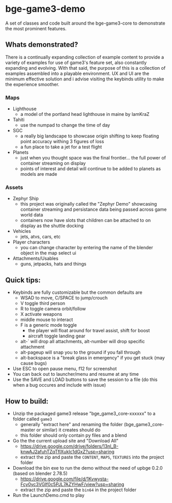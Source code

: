 # bge-game3-demo
A set of classes and code built around the bge-game3-core to demonstrate the most prominent features.

## Whats demonstrated?
There is a continually expanding collection of example content to provide a variety of examples for use of game3's feature set, also constantly expanding and evolving.  With that said, the purpose of this is a collection of examples assembled into a playable environment.  UX and UI are the minimum effective solution and i advise visiting the keybinds utility to make the experience smoother.
### Maps
- Lighthouse
  - a model of the portland head lighthouse in maine by IamKraZ
- Tahiti
  - use the numpad to change the time of day
- SGC
  - a really big landscape to showcase origin shifting to keep floating point accuracy withing 3 figures of loss
  - a fun place to take a jet for a test flight
- Planets
  - just when you thought space was the final frontier... the full power of container streaming on display
  - points of interest and detail will continue to be added to planets as models are made
### Assets
- Zephyr Ship
  - this project was originally called the "Zephyr Demo" showcasing container streaming and persistance data being passed across game world data
  - containers now have slots that children can be attached to on display as the shuttle docking
- Vehicles
  - jets, atvs, cars, etc
- Player characters
  - you can change character by entering the name of the blender object in the map select ui
- Attachments/Usables
  - guns, jetpacks, hats and things

## Quick tips:
- Keybinds are fully customizable but the common defaults are
  - WSAD to move, C/SPACE to jump/crouch
  - V toggle third person
  - R to toggle camera orbit/follow
  - X activate weapons
  - middle mouse to interact
  - F is a generic mode toggle
    - the player will float around for travel assist, shift for boost
    - aircraft toggle landing gear
  - alt-` will drop all attachments, alt-number will drop specific attachment
  - alt-pageup will snap you to the ground if you fall through
  - alt-backspace is a "break glass in emergency" if you get stuck (may cause bugs)
- Use ESC to open pause menu, f12 for screenshot
- You can back out to launcher/menu and resume at any time
- Use the SAVE and LOAD buttons to save the session to a file (do this when a bug occures and include with issue)

## How to build:
- Unzip the packaged game3 release "bge_game3_core-xxxxxx" to a folder called `game3`
  - generally "extract here" and renaming the folder (bge_game3_core-master or similar) it creates should do
  - this folder should only contain py files and a blend
- Go the the current upload site and "Download All"
  - https://drive.google.com/drive/folders/13nl_B-knwAJ2afuhTZqTfIXukIc1dGxZ?usp=sharing
  - extract the zip and paste the `CONTENT`, `MAPS`, `TEXTURES` into the project folder
- Download the bin exe to run the demo without the need of upbge 0.2.0 (based on blender 2.78.5)
  - https://drive.google.com/file/d/1Kvwysta-Fcy0yc3VGIf0c5PJL7AZYHwF/view?usp=sharing
  - extract the zip and paste the `bin64` in the project folder
- Run the LaunchDemo.cmd to play
